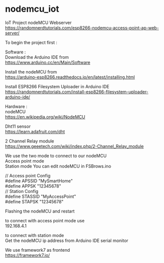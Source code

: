# nodemcu_iot
IoT Project nodeMCU Webserver
https://randomnerdtutorials.com/esp8266-nodemcu-access-point-ap-web-server/

To begin the project first :

Software : <br/>
Download the Arduino IDE from<br/>
https://www.arduino.cc/en/Main/Software


Install the nodeMCU from<br/>
https://arduino-esp8266.readthedocs.io/en/latest/installing.html


Install ESP8266 Filesystem Uploader in Arduino IDE<br/>
https://randomnerdtutorials.com/install-esp8266-filesystem-uploader-arduino-ide/

Hardware : <br/>
nodeMCU <br/>
https://en.wikipedia.org/wiki/NodeMCU


Dht11 sensor <br/>
https://learn.adafruit.com/dht

2 Channel Relay module<br/>
https://www.geeetech.com/wiki/index.php/2-Channel_Relay_module

We use the two mode to connect to our nodeMCU<br/>
Access point mode<br/>
Station mode
You can edit nodeMCU in FSBrows.ino

// Access point Config<br/>
#define APSSID "MySmartHome"<br/>
#define APPSK  "12345678"<br/>
// Station Config<br/>
#define STASSID "MyAccessPoint"<br/>
#define STAPSK  "12345678"<br/>

Flashing the nodeMCU and restart<br/>

to connect with access point mode use<br/> 
192.168.4.1

to connect with station mode<br/>
Get the nodeMCU ip address from Arduino IDE serial monitor


We use framework7 as frontend<br/>
https://framework7.io/
